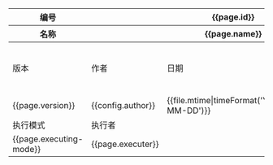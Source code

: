 <table  align="left">
    <thead>
        <tr><th>编号</th><th colspan="4">{{page.id}}</th></tr>
        <tr><th>名称</th><th colspan="4">{{page.name}}</th></tr>
    </thead>
    <tbody>
        <tr>
            <td>版本</td><td>作者</td><td>日期</td><td>优先级</td><td>执行次序</td>
        </tr>
        <tr>
            <td>{{page.version}}</td><td>{{config.author}}</td><td>{{file.mtime|timeFormat('YYYY-MM-DD')}}</td><td>{{page.priority}}</td><td></td>
        </tr>
        <tr>
            <td>执行模式</td><td>执行者</td>
        </tr>
        <tr>
            <td>{{page.executing-mode}}</td><td>{{page.executer}}</td>
        </tr>
    </tbody>
</table>